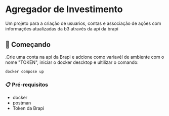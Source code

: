 # Agregador de Investimento

Um projeto para a criação de usuarios, contas e associação de ações com informações atualizadas da b3 através da api da brapi

## 🚀 Começando

.Crie uma conta na  api da Brapi e adcione como variavél de ambiente com o nome "TOKEN", iniciar o docker descktop e ultilizar o comando:
```
docker compose up
```
### 📋 Pré-requisitos

- docker
- postman
- Token da Brapi
    
